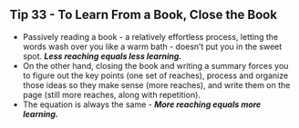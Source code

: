 ## Tip 33 - To Learn From a Book, Close the Book 

- Passively reading a book - a relatively effortless process, letting the words wash over you like a warm bath - doesn’t put you in the sweet spot. ***Less reaching equals less learning.***
- On the other hand, closing the book and writing a summary forces you to figure out the key points (one set of reaches), process and organize those ideas so they make sense (more reaches), and write them on the page (still more reaches, along with repetition).
- The equation is always the same - ***More reaching equals more learning.***